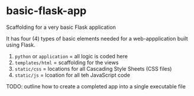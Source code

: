 # basic-flask-app
Scaffolding for a very basic Flask application


It has four (4) types of basic elements needed for a web-appplication built using Flask.

1. `python` or `application` = all logic is coded here
2. `templates/html` = scaffolding for the views
3. `static/css` = locations for all Cascading Style Sheets (CSS files)
4. `static/js` = lcoation for all teh JavaScript code

TODO: outline how to create a completed app into a single executable file